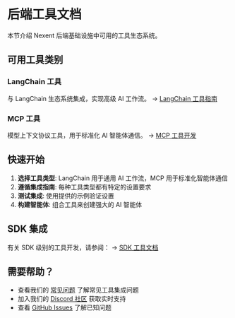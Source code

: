 # 后端工具文档

本节介绍 Nexent 后端基础设施中可用的工具生态系统。

## 可用工具类别

### LangChain 工具
与 LangChain 生态系统集成，实现高级 AI 工作流。
→ [LangChain 工具指南](./langchain)

### MCP 工具
模型上下文协议工具，用于标准化 AI 智能体通信。
→ [MCP 工具开发](./mcp)

## 快速开始

1. **选择工具类型**: LangChain 用于通用 AI 工作流，MCP 用于标准化智能体通信
2. **遵循集成指南**: 每种工具类型都有特定的设置要求
3. **测试集成**: 使用提供的示例验证设置
4. **构建智能体**: 组合工具来创建强大的 AI 智能体

## SDK 集成

有关 SDK 级别的工具开发，请参阅：
→ [SDK 工具文档](../../sdk/core/tools)

## 需要帮助？

- 查看我们的 [常见问题](../../faq) 了解常见工具集成问题
- 加入我们的 [Discord 社区](https://discord.gg/tb5H3S3wyv) 获取实时支持
- 查看 [GitHub Issues](https://github.com/ModelEngine-Group/nexent/issues) 了解已知问题